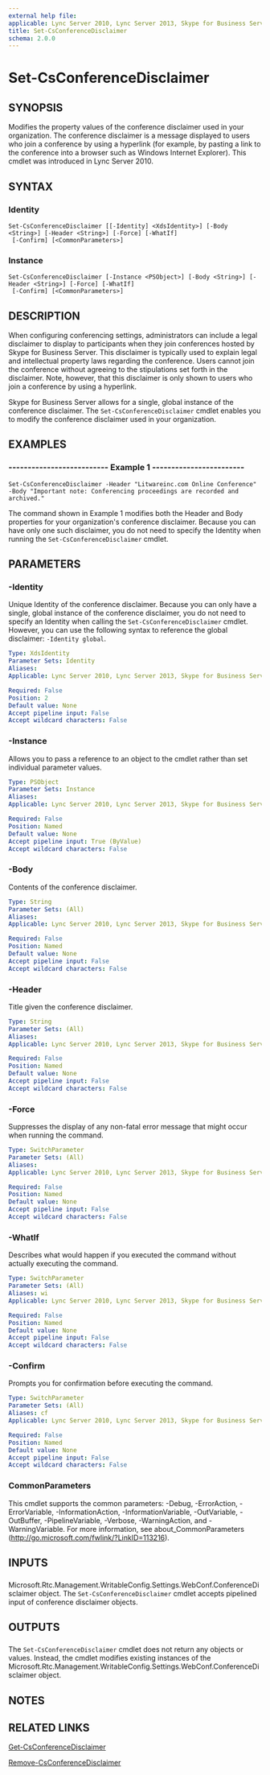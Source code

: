 ```yaml
---
external help file: 
applicable: Lync Server 2010, Lync Server 2013, Skype for Business Server 2015, Skype for Business Server 2019
title: Set-CsConferenceDisclaimer
schema: 2.0.0
---
```


# Set-CsConferenceDisclaimer

## SYNOPSIS
Modifies the property values of the conference disclaimer used in your organization.
The conference disclaimer is a message displayed to users who join a conference by using a hyperlink (for example, by pasting a link to the conference into a browser such as Windows Internet Explorer).
This cmdlet was introduced in Lync Server 2010.


## SYNTAX

### Identity
```
Set-CsConferenceDisclaimer [[-Identity] <XdsIdentity>] [-Body <String>] [-Header <String>] [-Force] [-WhatIf]
 [-Confirm] [<CommonParameters>]
```

### Instance
```
Set-CsConferenceDisclaimer [-Instance <PSObject>] [-Body <String>] [-Header <String>] [-Force] [-WhatIf]
 [-Confirm] [<CommonParameters>]
```

## DESCRIPTION
When configuring conferencing settings, administrators can include a legal disclaimer to display to participants when they join conferences hosted by Skype for Business Server.
This disclaimer is typically used to explain legal and intellectual property laws regarding the conference.
Users cannot join the conference without agreeing to the stipulations set forth in the disclaimer.
Note, however, that this disclaimer is only shown to users who join a conference by using a hyperlink.

Skype for Business Server allows for a single, global instance of the conference disclaimer.
The `Set-CsConferenceDisclaimer` cmdlet enables you to modify the conference disclaimer used in your organization.


## EXAMPLES

### -------------------------- Example 1 ------------------------
```
Set-CsConferenceDisclaimer -Header "Litwareinc.com Online Conference" -Body "Important note: Conferencing proceedings are recorded and archived."
```

The command shown in Example 1 modifies both the Header and Body properties for your organization's conference disclaimer.
Because you can have only one such disclaimer, you do not need to specify the Identity when running the `Set-CsConferenceDisclaimer` cmdlet.


## PARAMETERS

### -Identity
Unique Identity of the conference disclaimer.
Because you can only have a single, global instance of the conference disclaimer, you do not need to specify an Identity when calling the `Set-CsConferenceDisclaimer` cmdlet.
However, you can use the following syntax to reference the global disclaimer: `-Identity global`.


```yaml
Type: XdsIdentity
Parameter Sets: Identity
Aliases: 
Applicable: Lync Server 2010, Lync Server 2013, Skype for Business Server 2015, Skype for Business Server 2019

Required: False
Position: 2
Default value: None
Accept pipeline input: False
Accept wildcard characters: False
```

### -Instance
Allows you to pass a reference to an object to the cmdlet rather than set individual parameter values.

```yaml
Type: PSObject
Parameter Sets: Instance
Aliases: 
Applicable: Lync Server 2010, Lync Server 2013, Skype for Business Server 2015, Skype for Business Server 2019

Required: False
Position: Named
Default value: None
Accept pipeline input: True (ByValue)
Accept wildcard characters: False
```

### -Body
Contents of the conference disclaimer.

```yaml
Type: String
Parameter Sets: (All)
Aliases: 
Applicable: Lync Server 2010, Lync Server 2013, Skype for Business Server 2015, Skype for Business Server 2019

Required: False
Position: Named
Default value: None
Accept pipeline input: False
Accept wildcard characters: False
```

### -Header
Title given the conference disclaimer.

```yaml
Type: String
Parameter Sets: (All)
Aliases: 
Applicable: Lync Server 2010, Lync Server 2013, Skype for Business Server 2015, Skype for Business Server 2019

Required: False
Position: Named
Default value: None
Accept pipeline input: False
Accept wildcard characters: False
```

### -Force
Suppresses the display of any non-fatal error message that might occur when running the command.

```yaml
Type: SwitchParameter
Parameter Sets: (All)
Aliases: 
Applicable: Lync Server 2010, Lync Server 2013, Skype for Business Server 2015, Skype for Business Server 2019

Required: False
Position: Named
Default value: None
Accept pipeline input: False
Accept wildcard characters: False
```

### -WhatIf
Describes what would happen if you executed the command without actually executing the command.

```yaml
Type: SwitchParameter
Parameter Sets: (All)
Aliases: wi
Applicable: Lync Server 2010, Lync Server 2013, Skype for Business Server 2015, Skype for Business Server 2019

Required: False
Position: Named
Default value: None
Accept pipeline input: False
Accept wildcard characters: False
```

### -Confirm
Prompts you for confirmation before executing the command.

```yaml
Type: SwitchParameter
Parameter Sets: (All)
Aliases: cf
Applicable: Lync Server 2010, Lync Server 2013, Skype for Business Server 2015, Skype for Business Server 2019

Required: False
Position: Named
Default value: None
Accept pipeline input: False
Accept wildcard characters: False
```

### CommonParameters
This cmdlet supports the common parameters: -Debug, -ErrorAction, -ErrorVariable, -InformationAction, -InformationVariable, -OutVariable, -OutBuffer, -PipelineVariable, -Verbose, -WarningAction, and -WarningVariable. For more information, see about_CommonParameters (http://go.microsoft.com/fwlink/?LinkID=113216).

## INPUTS

###  
Microsoft.Rtc.Management.WritableConfig.Settings.WebConf.ConferenceDisclaimer object.
The `Set-CsConferenceDisclaimer` cmdlet accepts pipelined input of conference disclaimer objects.

## OUTPUTS

###  
The `Set-CsConferenceDisclaimer` cmdlet does not return any objects or values.
Instead, the cmdlet modifies existing instances of the Microsoft.Rtc.Management.WritableConfig.Settings.WebConf.ConferenceDisclaimer object.

## NOTES

## RELATED LINKS

[Get-CsConferenceDisclaimer](Get-CsConferenceDisclaimer.md)

[Remove-CsConferenceDisclaimer](Remove-CsConferenceDisclaimer.md)

